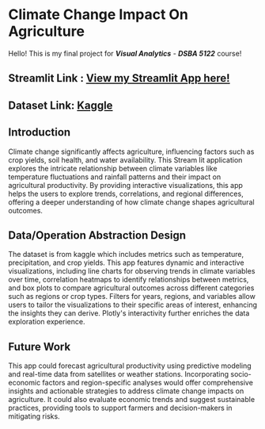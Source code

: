 # Climate Change Impact On Agriculture


Hello! This is my final project for  ***Visual Analytics*** - ***DSBA 5122*** course! 

 ## Streamlit Link : [View my Streamlit App here!](https://final-project-va--app-gowthami-sai-pravallika.streamlit.app "Click to view the dashboard")
 
 ## Dataset Link: [Kaggle](https://www.kaggle.com/datasets/waqi786/climate-change-impact-on-agriculture/code)


## Introduction  
Climate change significantly affects agriculture, influencing factors such as crop yields, soil health, and water availability. This Stream lit application explores the intricate relationship between climate variables like temperature fluctuations and rainfall patterns and their impact on agricultural productivity. By providing interactive visualizations, this app helps the users to explore trends, correlations, and regional differences, offering a deeper understanding of how climate change shapes agricultural outcomes.

 ## Data/Operation Abstraction Design  

The dataset is from kaggle which includes metrics such as temperature, precipitation, and crop yields. This app features dynamic and interactive visualizations, including line charts for observing trends in climate variables over time, correlation heatmaps to identify relationships between metrics, and box plots to compare agricultural outcomes across different categories such as regions or crop types. Filters for years, regions, and variables allow users to tailor the visualizations to their specific areas of interest, enhancing the insights they can derive. Plotly's interactivity further enriches the data exploration experience.

##  Future Work  
This app could forecast agricultural productivity using predictive modeling and real-time data from satellites or weather stations. Incorporating socio-economic factors and region-specific analyses would offer comprehensive insights and actionable strategies to address climate change impacts on agriculture. It could also evaluate economic trends and suggest sustainable practices, providing tools to support farmers and decision-makers in mitigating risks.
